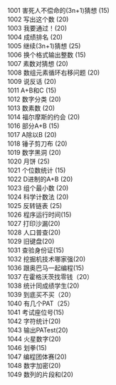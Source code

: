 <div>

1001	害死人不偿命的(3n+1)猜想 (15) <br />
1002	写出这个数 (20) <br />
1003	我要通过！(20) <br />
1004	成绩排名 (20) <br />
1005    继续(3n+1)猜想 (25) <br />
1006	换个格式输出整数 (15) <br />
1007	素数对猜想 (20) <br />
1008	数组元素循环右移问题 (20) <br />
1009	说反话 (20) <br />
1011	A+B和C (15) <br />
1012	数字分类 (20) <br />
1013	数素数 (20) <br />
1014	福尔摩斯的约会 (20) <br />
1016	部分A+B (15) <br />
1017	A除以B (20) <br />
1018	锤子剪刀布 (20) <br />
1019	数字黑洞 (20) <br />
1020	月饼 (25) <br />
1021	个位数统计 (15) <br />
1022	D进制的A+B (20) <br />
1023	组个最小数 (20) <br />
1024	科学计数法 (20) <br />
1025	反转链表 (25) <br />
1026	程序运行时间(15) <br />
1027	打印沙漏(20) <br />
1028	人口普查(20) <br />
1029	旧键盘(20) <br />
1031	查验身份证(15) <br />
1032	挖掘机技术哪家强(20) <br />
1036	跟奥巴马一起编程(15) <br />
1037	在霍格沃茨找零钱（20） <br />
1038	统计同成绩学生(20) <br />
1039	到底买不买（20） <br />
1040	有几个PAT（25） <br />
1041	考试座位号(15) <br />
1042	字符统计(20) <br />
1043	输出PATest(20) <br />
1044	火星数字(20) <br />
1046	划拳(15) <br />
1047	编程团体赛(20) <br />
1048	数字加密(20) <br />
1049	数列的片段和(20)<br />
</div>